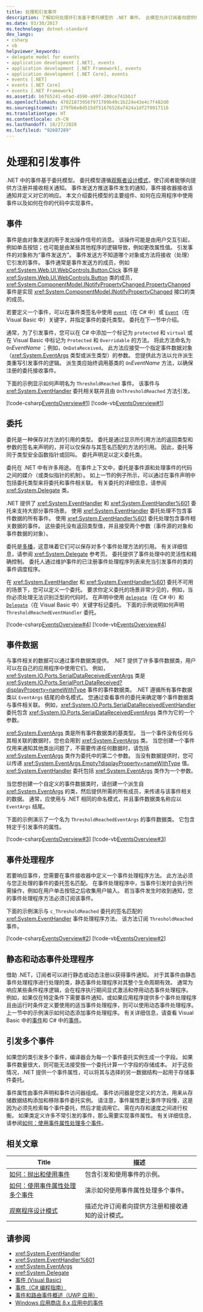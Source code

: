 ```yaml
---
title: 处理和引发事件
description: 了解如何处理并引发基于委托模型的 .NET 事件。 此模型允许订阅者向提供商注册或接收通知。
ms.date: 03/30/2017
ms.technology: dotnet-standard
dev_langs:
- csharp
- vb
helpviewer_keywords:
- delegate model for events
- application development [.NET], events
- application development [.NET Framework], events
- application development [.NET Core], events
- events [.NET]
- events [.NET Core]
- events [.NET Framework]
ms.assetid: b6f65241-e0ad-4590-a99f-200ce741bb1f
ms.openlocfilehash: 47021873956f971709b49c1b224e43e4c7f482d0
ms.sourcegitcommit: 279fb6e8d515df51676528a7424a1df2f0917116
ms.translationtype: HT
ms.contentlocale: zh-CN
ms.lasthandoff: 10/27/2020
ms.locfileid: "92687289"
---
```

# <a name="handle-and-raising-events"></a>处理和引发事件

.NET 中的事件基于委托模型。 委托模型遵循[观察者设计模式](observer-design-pattern.md)，使订阅者能够向提供方注册并接收相关通知。 事件发送方推送事件发生的通知，事件接收器接收该通知并定义对它的响应。 本文介绍委托模型的主要组件、如何在应用程序中使用事件以及如何在你的代码中实现事件。
  
## <a name="events"></a>事件

事件是由对象发送的用于发出操作信号的消息。 该操作可能是由用户交互引起，例如单击按钮；也可能是由某些其他程序的逻辑导致，例如更改属性值。 引发事件的对象称为“事件发送方”。 事件发送方不知道哪个对象或方法将接收（处理）它引发的事件。 事件通常是事件发送方的成员，例如 <xref:System.Web.UI.WebControls.Button.Click> 事件是 <xref:System.Web.UI.WebControls.Button> 类的成员，<xref:System.ComponentModel.INotifyPropertyChanged.PropertyChanged> 事件是实现  <xref:System.ComponentModel.INotifyPropertyChanged> 接口的类的成员。  
  
若要定义一个事件，可以在事件类签名中使用 [`event`](../../csharp/language-reference/keywords/event.md)（在 C# 中）或 [`Event`](../../visual-basic/language-reference/statements/event-statement.md)（在 Visual Basic 中）关键字，并指定事件的委托类型。 委托在下一节中介绍。  
  
通常，为了引发事件，您可以在 C# 中添加一个标记为 `protected` 和 `virtual` 或在 Visual Basic 中标记为 `Protected` 和 `Overridable` 的方法。 将此方法命名为 `On`*EventName* ；例如，`OnDataReceived`。 此方法应接受一个指定事件数据对象（<xref:System.EventArgs> 类型或派生类型）的参数。 您提供此方法以允许派生类重写引发事件的逻辑。 派生类应始终调用基类的 `On`*EventName* 方法，以确保注册的委托接收事件。  

下面的示例显示如何声明名为 `ThresholdReached` 事件。 该事件与 <xref:System.EventHandler> 委托相关联并且由 `OnThresholdReached` 方法引发。  
  
 [!code-csharp[EventsOverview#1](~/samples/snippets/csharp/VS_Snippets_CLR/eventsoverview/cs/programtruncated.cs#1)]
 [!code-vb[EventsOverview#1](~/samples/snippets/visualbasic/VS_Snippets_CLR/eventsoverview/vb/module1truncated.vb#1)]  
  
## <a name="delegates"></a>委托

委托是一种保存对方法的引用的类型。 委托是通过显示所引用方法的返回类型和参数的签名来声明的，并可以仅保存与其签名匹配的方法的引用。 因此，委托等同于类型安全函数指针或回叫。 委托声明足以定义委托类。  
  
委托在 .NET 中有许多用途。 在事件上下文中，委托是事件源和处理事件的代码之间的媒介（或类似指针的机制）。 如上一节的例子所示，可以通过在事件声明中包括委托类型来将委托和事件相关联。 有关委托的详细信息，请参阅 <xref:System.Delegate> 类。  
  
.NET 提供了 <xref:System.EventHandler> 和 <xref:System.EventHandler%601> 委托来支持大部分事件场景。 使用 <xref:System.EventHandler> 委托处理不包含事件数据的所有事件。 使用 <xref:System.EventHandler%601> 委托处理包含事件相关数据的事件。 这些委托没有返回类型值，并且接受两个参数（事件源的对象和事件数据的对象）。  
  
委托是[多播](xref:System.MulticastDelegate)，这意味着它们可以保存对多个事件处理方法的引用。 有关详细信息，请参阅 <xref:System.Delegate> 参考页。 委托提供了事件处理中的灵活性和精确控制。 委托人通过维护事件的已注册事件处理程序列表来充当引发事件的类的事件调度程序。  
  
在 <xref:System.EventHandler> 和 <xref:System.EventHandler%601> 委托不可用的场景下，您可以定义一个委托。 要求你定义委托的场景非常少见的，例如，当你必须处理无法识别泛型的代码时。 在声明中使用 [`delegate`](../../csharp/language-reference/builtin-types/reference-types.md#the-delegate-type)（在 C# 中）和 [`Delegate`](../../visual-basic/language-reference/statements/delegate-statement.md)（在 Visual Basic 中）关键字标记委托。 下面的示例说明如何声明 `ThresholdReachedEventHandler` 委托。  
  
[!code-csharp[EventsOverview#4](~/samples/snippets/csharp/VS_Snippets_CLR/eventsoverview/cs/programtruncated.cs#4)]
[!code-vb[EventsOverview#4](~/samples/snippets/visualbasic/VS_Snippets_CLR/eventsoverview/vb/module1truncated.vb#4)]  
  
## <a name="event-data"></a>事件数据

与事件相关的数据可以通过事件数据类提供。 .NET 提供了许多事件数据类，用户可以在自己的应用程序中使用它们。 例如，<xref:System.IO.Ports.SerialDataReceivedEventArgs> 类是 <xref:System.IO.Ports.SerialPort.DataReceived?displayProperty=nameWithType> 事件的事件数据类。 .NET 遵循所有事件数据类以 `EventArgs` 结尾的命名模式。 您通过查看事件的委托来确定哪个事件数据类与事件相关联。 例如，<xref:System.IO.Ports.SerialDataReceivedEventHandler> 委托包含 <xref:System.IO.Ports.SerialDataReceivedEventArgs> 类作为它的一个参数。  
  
<xref:System.EventArgs> 类是所有事件数据类的基类型。 当一个事件没有任何与其相关联的数据时，您也会用到 <xref:System.EventArgs> 类。 当您创建一个事件仅用来通知其他类出问题了，不需要传递任何数据时，请包括 <xref:System.EventArgs> 类作为委托中的第二个参数。 当没有数据提供时，您可以传递 <xref:System.EventArgs.Empty?displayProperty=nameWithType> 值。 <xref:System.EventHandler> 委托包括 <xref:System.EventArgs> 类作为一个参数。  
  
当您想创建一个自定义的事件数据类时，请创建一个派生自 <xref:System.EventArgs> 的类，然后提供所需的所有成员，来传递与该事件相关的数据。 通常，应使用与 .NET 相同的命名模式，并且事件数据类名称应以 `EventArgs` 结尾。  
  
下面的示例演示了一个名为 `ThresholdReachedEventArgs` 的事件数据类。 它包含特定于引发事件的属性。  
  
[!code-csharp[EventsOverview#3](~/samples/snippets/csharp/VS_Snippets_CLR/eventsoverview/cs/programtruncated.cs#3)]
[!code-vb[EventsOverview#3](~/samples/snippets/visualbasic/VS_Snippets_CLR/eventsoverview/vb/module1truncated.vb#3)]  
  
## <a name="event-handlers"></a>事件处理程序

若要响应事件，您需要在事件接收器中定义一个事件处理程序方法。 此方法必须与您正处理的事件的委托签名匹配。 在事件处理程序中，当事件引发时会执行所需操作，例如在用户单击按钮之后收集用户输入。 若当事件发生时收到通知，您的事件处理程序方法必须订阅该事件。  
  
下面的示例演示与 `c_ThresholdReached` 委托的签名匹配的 <xref:System.EventHandler> 事件处理程序方法。 该方法订阅 `ThresholdReached` 事件。  
  
[!code-csharp[EventsOverview#2](~/samples/snippets/csharp/VS_Snippets_CLR/eventsoverview/cs/programtruncated.cs#2)]
[!code-vb[EventsOverview#2](~/samples/snippets/visualbasic/VS_Snippets_CLR/eventsoverview/vb/module1truncated.vb#2)]  
  
## <a name="static-and-dynamic-event-handlers"></a>静态和动态事件处理程序  

借助 .NET，订阅者可以进行静态或动态注册以获得事件通知。 对于其事件由静态事件处理程序进行处理的类，静态事件处理程序对其整个生命周期有效。 通常为响应某些条件程序逻辑，会在程序执行期间显式激活和停用动态事件处理程序。 例如，如果仅在特定条件下需要事件通知，或如果应用程序提供多个事件处理程序且由运行时条件定义要使用的适当事件处理程序，则可以使用动态事件处理程序。 上一节中的示例演示如何动态添加事件处理程序。 有关详细信息，请查看 Visual Basic 中的[事件](../../visual-basic/programming-guide/language-features/events/index.md)和 C# 中的[事件](../../csharp/programming-guide/events/index.md)。  
  
## <a name="raising-multiple-events"></a>引发多个事件

 如果您的类引发多个事件，编译器会为每一个事件委托实例生成一个字段。 如果事件数量很大，则可能无法接受按一个委托计算一个字段的存储成本。 对于这些情况，.NET 提供一个事件属性，可以将其与选择的另一数据结构一起用于存储事件委托。  
  
 事件属性由事件声明和事件访问器组成。 事件访问器是您定义的方法，用来从存储数据结构添加和移除事件委托实例。 请注意，事件属性要比事件字段慢，这是因为必须先检索每个事件委托，然后才能调用它。 需在内存和速度之间进行权衡。 如果类定义许多不常引发的事件，那么需要实现事件属性。 有关详细信息，请参阅[如何：使用事件属性处理多个事件](how-to-handle-multiple-events-using-event-properties.md)。  
  
## <a name="related-articles"></a>相关文章
  
|Title|描述|  
|-----------|-----------------|  
|[如何：抛出和使用事件](how-to-raise-and-consume-events.md)|包含引发和使用事件的示例。|  
|[如何：使用事件属性处理多个事件](how-to-handle-multiple-events-using-event-properties.md)|演示如何使用事件属性处理多个事件。|  
|[观察程序设计模式](observer-design-pattern.md)|描述允许订阅者向提供方注册和接收通知的设计模式。|
  
## <a name="see-also"></a>请参阅

- <xref:System.EventHandler>
- <xref:System.EventHandler%601>
- <xref:System.EventArgs>
- <xref:System.Delegate>
- [事件 (Visual Basic)](../../visual-basic/programming-guide/language-features/events/index.md)
- [事件（C# 编程指南）](../../csharp/programming-guide/events/index.md)
- [事件和路由事件概述（UWP 应用）](/windows/uwp/xaml-platform/events-and-routed-events-overview)
- [Windows 应用商店 8.x 应用中的事件](/previous-versions/windows/apps/hh758286(v=win.10))
